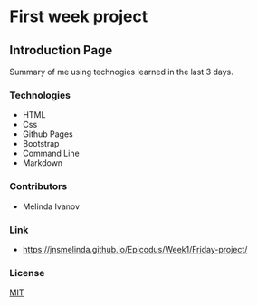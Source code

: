 # First week project

## Introduction Page
Summary of me using technogies learned in the last 3 days.

### Technologies
* HTML
* Css
* Github Pages
* Bootstrap
* Command Line
* Markdown

### Contributors
* Melinda Ivanov

### Link
* https://jnsmelinda.github.io/Epicodus/Week1/Friday-project/

### License
[MIT](https://choosealicense.com/licenses/mit/)

